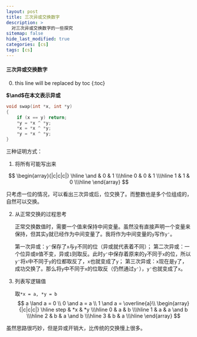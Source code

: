 ```yaml
---
layout: post
title: 三次异或交换数字
description: >
  对三次异或交换数字的一些探究
sitemap: false
hide_last_modified: true
categories: [cs]
tags: [cs]
---
```


#### 三次异或交换数字

0. this line will be replaced by toc
{:toc}

**$\and$在本文表示异或**

```c
void swap(int *x, int *y)
{
    if (x == y) return;
    *y = *x ^ *y;
    *x = *x ^ *y;
    *y = *x ^ *y;
}
```

三种证明方式：

1. 将所有可能写出来

$$
  \begin{array}{|c|c|c|} \hline
  \and & 0 & 1 \\\hline
  0 & 0 & 1 \\\hline
  1 & 1 & 0 \\\hline
  \end{array}
$$

  只考虑一位的情况，可以看出三次异或后，位交换了。而整数也是多个位组成的，自然可以交换。

2. 从正常交换的过程思考

   正常交换数值时，需要一个值来保持中间变量。虽然没有直接声明一个变量来保持，但其实`y`就已经作为中间变量了。我将作为中间变量的`y`写作`y'`。

   第一次异或：`y'`保存了`x`与`y`不同的位（异或就代表着不同）；
   第二次异或：一个位异或`0`值不变，异或`1`则取反。此时`y'`中保存着原来的`y`不同于`x`的位，所以`y'`将`x`中不同于`y`的位都取反了，`x`也就变成了`y`；
   第三次异或：`x`现在是`y`了，成功交换了。那么将`y`中不同于`x`的位取反（仍然通过`y'`），`y'`也就变成了`x`。

3. 列表写逻辑值

   取`*x = a, *y = b`
   $$
   a \land a = 0 \\ 0 \and a = a \\ 1 \and a = \overline{a}\\
   \begin{array}{|c|c|c|} \hline
   step & *x & *y \\\hline
   0 & a & b \\\hline
   1 & a & a \and b \\\hline
   2 & b & a \and b \\\hline
   3 & b & a \\\hline
   \end{array}
   $$
   

虽然思路很巧妙，但是异或开销大，比传统的交换慢上很多。
